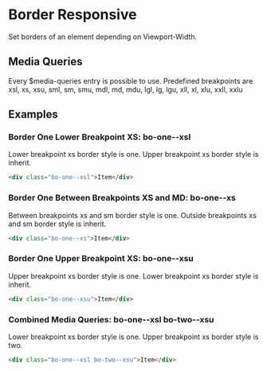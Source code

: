 # Border Responsive

Set borders of an element depending on Viewport-Width.

## Media Queries

Every \$media-queries entry is possible to use. Predefined breakpoints are xsl, xs, xsu, sml, sm, smu, mdl, md, mdu, lgl, lg, lgu, xll, xl, xlu, xxll, xxlu

## Examples

### Border One Lower Breakpoint XS: **bo-one--xsl**

Lower breakpoint xs border style is one. Upper breakpoint xs border style is inherit.

```html
<div class="bo-one--xsl">Item</div>
```

### Border One Between Breakpoints XS and MD: **bo-one--xs**

Between breakpoints xs and sm border style is one. Outside breakpoints xs and sm border style is inherit.

```html
<div class="bo-one--xs">Item</div>
```

### Border One Upper Breakpoint XS: **bo-one--xsu**

Upper breakpoint xs border style is one. Lower breakpoint xs border style is inherit.

```html
<div class="bo-one--xsu">Item</div>
```

### Combined Media Queries: **bo-one--xsl bo-two--xsu**

Lower breakpoint xs border style is one. Upper breakpoint xs border style is two.

```html
<div class="bo-one--xsl bo-two--xsu">Item</div>
```
